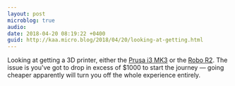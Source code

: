 ```yaml
---
layout: post
microblog: true
audio: 
date: 2018-04-20 08:19:22 +0400
guid: http://kaa.micro.blog/2018/04/20/looking-at-getting.html
---
```

Looking at getting a 3D printer,  either the [Prusa i3 MK3](https://shop.prusa3d.com/en/3d-printers/181-original-prusa-i3-mk3-3d-printer.html) or the [Robo R2](https://robo3d.com/products/robo-r2). The issue is you've got to drop in excess of $1000 to start the journey — going cheaper apparently will turn you off the whole experience entirely.
